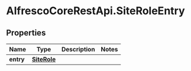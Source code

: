 # AlfrescoCoreRestApi.SiteRoleEntry

## Properties
Name | Type | Description | Notes
------------ | ------------- | ------------- | -------------
**entry** | [**SiteRole**](SiteRole.md) |  | 


